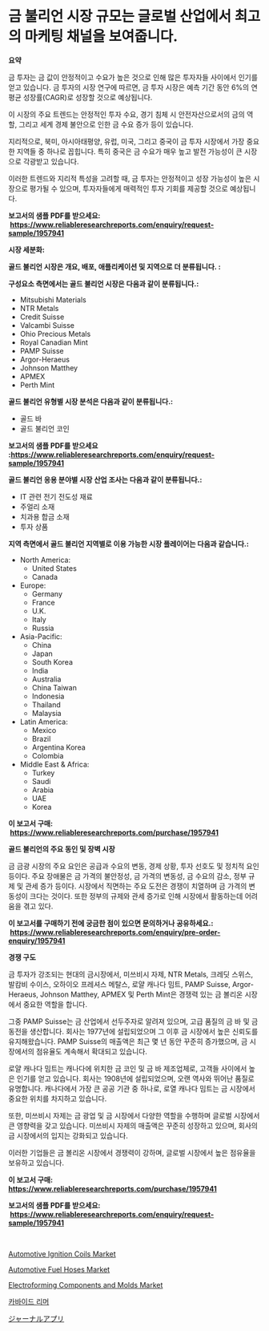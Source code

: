 <p><h1>금 불리언 시장 규모는 글로벌 산업에서 최고의 마케팅 채널을 보여줍니다.</h1></p><p><strong>요약</strong></p>
<p><p>금 투자는 금 값이 안정적이고 수요가 높은 것으로 인해 많은 투자자들 사이에서 인기를 얻고 있습니다. 금 투자의 시장 연구에 따르면, 금 투자 시장은 예측 기간 동안 6%의 연평균 성장률(CAGR)로 성장할 것으로 예상됩니다.</p><p>이 시장의 주요 트렌드는 안정적인 투자 수요, 경기 침체 시 안전자산으로서의 금의 역할, 그리고 세계 경제 불안으로 인한 금 수요 증가 등이 있습니다.</p><p>지리적으로, 북미, 아시아태평양, 유럽, 미국, 그리고 중국이 금 투자 시장에서 가장 중요한 지역들 중 하나로 꼽힙니다. 특히 중국은 금 수요가 매우 높고 발전 가능성이 큰 시장으로 각광받고 있습니다.</p><p>이러한 트렌드와 지리적 특성을 고려할 때, 금 투자는 안정적이고 성장 가능성이 높은 시장으로 평가될 수 있으며, 투자자들에게 매력적인 투자 기회를 제공할 것으로 예상됩니다.</p></p>
<p><strong>보고서의 샘플 PDF를 받으세요: &nbsp;<a href="https://www.reliableresearchreports.com/enquiry/request-sample/1957941">https://www.reliableresearchreports.com/enquiry/request-sample/1957941</a></strong></p>
<p><strong>시장 세분화:</strong></p>
<p><strong> 골드 불리언 시장은 개요, 배포, 애플리케이션 및 지역으로 더 분류됩니다. :</strong></p>
<p><strong>구성요소 측면에서는 골드 불리언 시장은 다음과 같이 분류됩니다.:</strong></p>
<p><ul><li>Mitsubishi Materials</li><li>NTR Metals</li><li>Credit Suisse</li><li>Valcambi Suisse</li><li>Ohio Precious Metals</li><li>Royal Canadian Mint</li><li>PAMP Suisse</li><li>Argor-Heraeus</li><li>Johnson Matthey</li><li>APMEX</li><li>Perth Mint</li></ul></p>
<p><strong> 골드 불리언 유형별 시장 분석은 다음과 같이 분류됩니다.:</strong></p>
<p><ul><li>골드 바</li><li>골드 불리언 코인</li></ul></p>
<p><strong>보고서의 샘플 PDF를 받으세요 :<a href="https://www.reliableresearchreports.com/enquiry/request-sample/1957941">https://www.reliableresearchreports.com/enquiry/request-sample/1957941</a></strong></p>
<p><strong> 골드 불리언 응용 분야별 시장 산업 조사는 다음과 같이 분류됩니다.:</strong></p>
<p><ul><li>IT 관련 전기 전도성 재료</li><li>주얼리 소재</li><li>치과용 합금 소재</li><li>투자 상품</li></ul></p>
<p><strong>지역 측면에서 골드 불리언 지역별로 이용 가능한 시장 플레이어는 다음과 같습니다.:</strong></p>
<p><ul>
    <li>
        North America:
        <ul>
            <li>United States</li>
            <li>Canada</li>
        </ul>
    </li>
    <li>
        Europe:
        <ul>
            <li>Germany</li>
            <li>France</li>
            <li>U.K.</li>
            <li>Italy</li>
            <li>Russia</li>
        </ul>
    </li>
    <li>
        Asia-Pacific:
        <ul>
            <li>China</li>
            <li>Japan</li>
            <li>South Korea</li>
            <li>India</li>
            <li>Australia</li>
            <li>China Taiwan</li>
            <li>Indonesia</li>
            <li>Thailand</li>
            <li>Malaysia</li>
        </ul>
    </li>
    <li>
        Latin America:
        <ul>
            <li>Mexico</li>
            <li>Brazil</li>
            <li>Argentina Korea</li>
            <li>Colombia</li>
        </ul>
    </li>
    <li>
        Middle East & Africa:
        <ul>
            <li>Turkey</li>
            <li>Saudi</li>
            <li>Arabia</li>
            <li>UAE</li>
            <li>Korea</li>
        </ul>
    </li>
    </ul></p>
<p><strong>이 보고서 구매: &nbsp;<a href="https://www.reliableresearchreports.com/purchase/1957941">https://www.reliableresearchreports.com/purchase/1957941</a></strong></p>
<p><strong>골드 불리언의 주요 동인 및 장벽 시장</strong></p>
<p><p>금 금광 시장의 주요 요인은 공급과 수요의 변동, 경제 상황, 투자 선호도 및 정치적 요인 등이다. 주요 장애물은 금 가격의 불안정성, 금 가격의 변동성, 금 수요의 감소, 정부 규제 및 관세 증가 등이다. 시장에서 직면하는 주요 도전은 경쟁이 치열하며 금 가격의 변동성이 크다는 것이다. 또한 정부의 규제와 관세 증가로 인해 시장에서 활동하는데 어려움을 겪고 있다.</p></p>
<p><strong>이 보고서를 구매하기 전에 궁금한 점이 있으면 문의하거나 공유하세요.: &nbsp;<a href="https://www.reliableresearchreports.com/enquiry/pre-order-enquiry/1957941">https://www.reliableresearchreports.com/enquiry/pre-order-enquiry/1957941</a></strong></p>
<p><strong>경쟁 구도</strong></p>
<p><p>금 투자가 강조되는 현대의 금시장에서, 미쓰비시 자제, NTR Metals, 크레딧 스위스, 발캄비 수이스, 오하이오 프레셔스 메탈스, 로얄 캐나다 밈트, PAMP Suisse, Argor-Heraeus, Johnson Matthey, APMEX 및 Perth Mint은 경쟁력 있는 금 볼리온 시장에서 중요한 역할을 합니다.</p><p>그중 PAMP Suisse는 금 산업에서 선두주자로 알려져 있으며, 고급 품질의 금 바 및 금 동전을 생산합니다. 회사는 1977년에 설립되었으며 그 이후 금 시장에서 높은 신뢰도를 유지해왔습니다. PAMP Suisse의 매출액은 최근 몇 년 동안 꾸준히 증가했으며, 금 시장에서의 점유율도 계속해서 확대되고 있습니다.</p><p>로얄 캐나다 밈트는 캐나다에 위치한 금 코인 및 금 바 제조업체로, 고객들 사이에서 높은 인기를 얻고 있습니다. 회사는 1908년에 설립되었으며, 오랜 역사와 뛰어난 품질로 유명합니다. 캐나다에서 가장 큰 공공 기관 중 하나로, 로열 캐나다 밈트는 금 시장에서 중요한 위치를 차지하고 있습니다.</p><p>또한, 미쓰비시 자제는 금 광업 및 금 시장에서 다양한 역할을 수행하며 글로벌 시장에서 큰 영향력을 갖고 있습니다. 미쓰비시 자제의 매출액은 꾸준히 성장하고 있으며, 회사의 금 시장에서의 입지는 강화되고 있습니다.</p><p>이러한 기업들은 금 볼리온 시장에서 경쟁력이 강하며, 글로벌 시장에서 높은 점유율을 보유하고 있습니다.</p></p>
<p><strong>이 보고서 구매: &nbsp; <a href="https://www.reliableresearchreports.com/purchase/1957941">https://www.reliableresearchreports.com/purchase/1957941</a></strong></p>
<p><strong>보고서의 샘플 PDF를 받으세요: &nbsp;<a href="https://www.reliableresearchreports.com/enquiry/request-sample/1957941">https://www.reliableresearchreports.com/enquiry/request-sample/1957941</a></strong><strong></strong></p>
<p>&nbsp;</p>
<p><p><a href="https://issuu.com/reportprime-2/docs/automotive-ignition-coils-market-size-2030.pptx">Automotive Ignition Coils Market</a></p><p><a href="https://issuu.com/reportprime-2/docs/automotive-fuel-hoses-market-size-2030.pptx">Automotive Fuel Hoses Market</a></p><p><a href="https://github.com/ashepherd82/Market-Research-Report-List-3/blob/main/electroforming-components-and-molds-market.md">Electroforming Components and Molds Market</a></p><p><a href="https://github.com/trmesnao7959541/Market-Research-Report-List-1/blob/main/24165798883.md">카바이드 리머</a></p><p><a href="https://github.com/xnljig2898992/Market-Research-Report-List-1/blob/main/90357299602.md">ジャーナルアプリ</a></p></p>